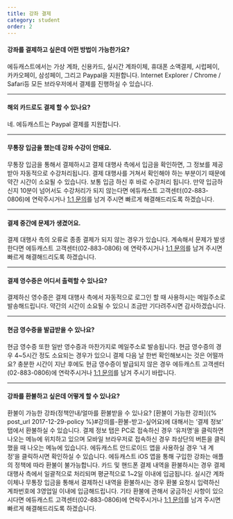 ```yaml
---
title: 강좌 결제
category: student
order: 2
---
```

#### 강좌를 결제하고 싶은데 어떤 방법이 가능한가요?
에듀캐스트에서는 가상 계좌, 신용카드, 실시간 계좌이체, 휴대폰 소액결제, 시럽페이, 카카오페이, 삼성페이, 그리고 Paypal을 지원합니다.
Internet Explorer / Chrome / Safari등 모든 브라우저에서 결제를 진행하실 수 있습니다.

---

#### 해외 카드로도 결제 할 수 있나요?
네. 에듀캐스트는 Paypal 결제를 지원합니다.

---

#### 무통장 입금을 했는데 강좌 수강이 안돼요.
무통장 입금을 통해서 결제하시고 결제 대행사 측에서 입금을 확인하면, 그 정보를 제공받아 자동적으로 수강처리됩니다.
결제 대행사를 거쳐서 확인해야 하는 부분이기 때문에 약간 시간이 소요될 수 있습니다. 보통 입금 하신 후 바로 수강처리 됩니다.
만약 입금하신지 10분이 넘어서도 수강처리가 되지 않는다면 에듀캐스트 고객센터(02-883-0806)에 연락주시거나 [1:1 문의](https://educast.com/support/inquiry/create/)를 남겨 주시면 빠르게 해결해드리도록 하겠습니다.

---

#### 결제 중간에 문제가 생겼어요.
결제 대행사 측의 오류로 종종 결제가 되지 않는 경우가 있습니다. 계속해서 문제가 발생한다면 에듀캐스트 고객센터(02-883-0806)
에 연락주시거나 [1:1 문의](https://educast.com/support/inquiry/create/)를 남겨 주시면 빠르게 해결해드리도록 하겠습니다.

---

#### 결제 영수증은 어디서 출력할 수 있나요?
결제하신 영수증은 결제 대행사 측에서 자동적으로 로그인 할 때 사용하시는 메일주소로 발송해드립니다.
약간의 시간이 소요될 수 있으니 조금만 기다려주시면 감사하겠습니다.

---

#### 현금 영수증을 발급받을 수 있나요?
현금 영수증 또한 일반 영수증과 마찬가지로 메일주소로 발송됩니다.
현금 영수증의 경우 4~5시간 정도 소요되는 경우가 있으니 결제 다음 날 한번 확인해보시는 것은 어떨까요?
충분한 시간이 지난 후에도 현금 영수증이 발급되지 않은 경우  에듀캐스트 고객센터(02-883-0806)에 연락주시거나 [1:1 문의](https://educast.com/support/inquiry/create/)를 남겨 주시기 바랍니다.

---

#### 강좌를 환불하고 싶은데 어떻게 할 수 있나요?
환불이 가능한 강좌(정책안내/얼마를 환불받을 수 있나요? [환불이 가능한 강좌]({% post_url 2017-12-29-policy %}#강의를-환불-받고-싶어요)에 대해서는 ‘결제 정보’ 탭에서 환불하실 수 있습니다.
결제 정보 탭은 PC로 접속하신 경우 ‘유저명’을 클릭하면 나오는 메뉴에 위치하고 있으며 모바일 브라우저로 접속하신 경우 좌상단의 버튼을 클릭했을 때 나오는 메뉴에 있습니다. 에듀캐스트 안드로이드 앱을 사용하실 경우 ‘내 계정’을 클릭하시면 확인하실 수 있습니다. 에듀캐스트 iOS 앱을 통해 구입한 강좌는 애플의 정책에 따라 환불이 불가능합니다. 카드 및 핸드폰 결제 내역을 환불하시는 경우 결제 대행사 측에서 일괄적으로 처리되며 평균적으로 1~2일 이내에 입금됩니다. 실시간 계좌이체나 무통장 입금을 통해서 결제하신 내역을 환불하시는 경우 환불 요청시 입력하신 계좌번호에 3영업일 이내에 입금해드립니다. 기타 환불에 관해서 궁금하신 사항이 있으시다면 에듀캐스트 고객센터(02-883-0806)에 연락주시거나 [1:1 문의](https://educast.com/support/inquiry/create/)를 남겨 주시면 빠르게 해결해드리도록 하겠습니다.
